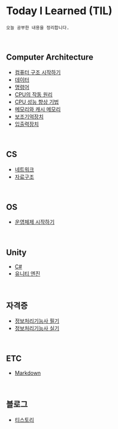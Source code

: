 ﻿# **Today I Learned (TIL)**
    오늘 공부한 내용을 정리합니다.

<br>
    
## **Computer Architecture**
- [컴퓨터 구조 시작하기](Computer%20Architecture/01.%20%EC%BB%B4%ED%93%A8%ED%84%B0%20%EA%B5%AC%EC%A1%B0%20%EC%8B%9C%EC%9E%91%ED%95%98%EA%B8%B0.md)
- [데이터](Computer%20Architecture/02.%20%EB%8D%B0%EC%9D%B4%ED%84%B0.md)
- [명령어](/Computer%20Architecture/03.%20명령어.md)
- [CPU의 작동 원리](/Computer%20Architecture/04.%20CPU의%20작동%20원리.md)
- [CPU 성능 향상 기법](/Computer%20Architecture/05.%20CPU%20성능%20향상%20기법.md)
- [메모리와 캐시 메모리](/Computer%20Architecture/06.%20메모리와%20캐시%20메모리.md)
- [보조기억장치](/Computer%20Architecture/07.%20보조기억장치.md)
- [입출력장치](/Computer%20Architecture/08.%20입출력장치.md)

<br>

## **CS**
- [네트워크](CS/%EB%84%A4%ED%8A%B8%EC%9B%8C%ED%81%AC.md)
- [자료구조](CS/%EC%9E%90%EB%A3%8C%EA%B5%AC%EC%A1%B0.md)

<br>

## **OS**
- [운영체제 시작하기](/OS/01.%20운영체제%20시작하기.md)

<br>

## **Unity**
- [C#](Unity/C#.md)
- [유니티 엔진](Unity/유니티%20엔진.md)

<br>

## **자격증**
- [정보처리기능사 필기](자격증/정보처리기능사%20필기.md)
- [정보처리기능사 실기](자격증/정보처리기능사%20실기.md)

<br>

## **ETC**
- [Markdown](ETC/Markdown.md)

<br>

## 블로그
- [티스토리](https://suldangoo.tistory.com/)
